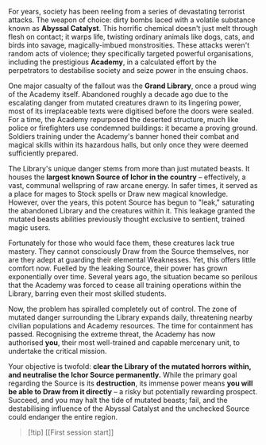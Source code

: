 For years, society has been reeling from a series of devastating terrorist attacks. The weapon of choice: dirty bombs laced with a volatile substance known as **Abyssal Catalyst**. This horrific chemical doesn't just melt through flesh on contact; it warps life, twisting ordinary animals like dogs, cats, and birds into savage, magically-imbued monstrosities. These attacks weren't random acts of violence; they specifically targeted powerful organisations, including the prestigious **Academy**, in a calculated effort by the perpetrators to destabilise society and seize power in the ensuing chaos.

One major casualty of the fallout was the **Grand Library**, once a proud wing of the Academy itself. Abandoned roughly a decade ago due to the escalating danger from mutated creatures drawn to its lingering power, most of its irreplaceable texts were digitised before the doors were sealed. For a time, the Academy repurposed the deserted structure, much like police or firefighters use condemned buildings: it became a proving ground. Soldiers training under the Academy's banner honed their combat and magical skills within its hazardous halls, but only once they were deemed sufficiently prepared.

The Library's unique danger stems from more than just mutated beasts. It houses the **largest known Source of Ichor in the country** – effectively, a vast, communal wellspring of raw arcane energy. In safer times, it served as a place for mages to Stock spells or Draw new magical knowledge. However, over the years, this potent Source has begun to "leak," saturating the abandoned Library and the creatures within it. This leakage granted the mutated beasts abilities previously thought exclusive to sentient, trained magic users.

Fortunately for those who would face them, these creatures lack true mastery. They cannot consciously Draw from the Source themselves, nor are they adept at guarding their elemental Weaknesses. Yet, this offers little comfort now. Fuelled by the leaking Source, their power has grown exponentially over time. Several years ago, the situation became so perilous that the Academy was forced to cease all training operations within the Library, barring even their most skilled students.

Now, the problem has spiralled completely out of control. The zone of mutated danger surrounding the Library expands daily, threatening nearby civilian populations and Academy resources. The time for containment has passed. Recognising the extreme threat, the Academy has now authorised **you**, their most well-trained and capable mercenary unit, to undertake the critical mission.

Your objective is twofold: **clear the Library of the mutated horrors within, and neutralise the Ichor Source permanently.** While the primary goal regarding the Source is its **destruction**, its immense power means **you will be able to Draw from it directly** – a risky but potentially rewarding prospect. Succeed, and you may halt the tide of mutated beasts; fail, and the destabilising influence of the Abyssal Catalyst and the unchecked Source could endanger the entire region.

>[!tip] [[First session start]]